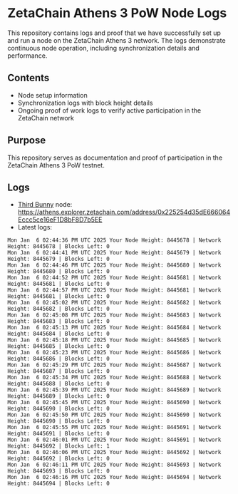 # ZetaChain Athens 3 PoW Node Logs
This repository contains logs and proof that we have successfully set up and run a node on the ZetaChain Athens 3 network. The logs demonstrate continuous node operation, including synchronization details and performance.

## Contents
- Node setup information
- Synchronization logs with block height details
- Ongoing proof of work logs to verify active participation in the ZetaChain network

## Purpose
This repository serves as documentation and proof of participation in the ZetaChain Athens 3 PoW testnet.

## Logs

- [Third Bunny](https://thirdbunny.xyz/) node: https://athens.explorer.zetachain.com/address/0x225254d35dE666064Eccc5ce16eF1D8bF8D7b5EE
- Latest logs:
```
Mon Jan  6 02:44:36 PM UTC 2025 Your Node Height: 8445678 | Network Height: 8445678 | Blocks Left: 0
Mon Jan  6 02:44:41 PM UTC 2025 Your Node Height: 8445679 | Network Height: 8445679 | Blocks Left: 0
Mon Jan  6 02:44:46 PM UTC 2025 Your Node Height: 8445680 | Network Height: 8445680 | Blocks Left: 0
Mon Jan  6 02:44:52 PM UTC 2025 Your Node Height: 8445681 | Network Height: 8445681 | Blocks Left: 0
Mon Jan  6 02:44:57 PM UTC 2025 Your Node Height: 8445681 | Network Height: 8445681 | Blocks Left: 0
Mon Jan  6 02:45:02 PM UTC 2025 Your Node Height: 8445682 | Network Height: 8445682 | Blocks Left: 0
Mon Jan  6 02:45:08 PM UTC 2025 Your Node Height: 8445683 | Network Height: 8445683 | Blocks Left: 0
Mon Jan  6 02:45:13 PM UTC 2025 Your Node Height: 8445684 | Network Height: 8445684 | Blocks Left: 0
Mon Jan  6 02:45:18 PM UTC 2025 Your Node Height: 8445685 | Network Height: 8445685 | Blocks Left: 0
Mon Jan  6 02:45:23 PM UTC 2025 Your Node Height: 8445686 | Network Height: 8445686 | Blocks Left: 0
Mon Jan  6 02:45:29 PM UTC 2025 Your Node Height: 8445687 | Network Height: 8445687 | Blocks Left: 0
Mon Jan  6 02:45:34 PM UTC 2025 Your Node Height: 8445688 | Network Height: 8445688 | Blocks Left: 0
Mon Jan  6 02:45:39 PM UTC 2025 Your Node Height: 8445689 | Network Height: 8445689 | Blocks Left: 0
Mon Jan  6 02:45:45 PM UTC 2025 Your Node Height: 8445690 | Network Height: 8445690 | Blocks Left: 0
Mon Jan  6 02:45:50 PM UTC 2025 Your Node Height: 8445690 | Network Height: 8445690 | Blocks Left: 0
Mon Jan  6 02:45:55 PM UTC 2025 Your Node Height: 8445691 | Network Height: 8445691 | Blocks Left: 0
Mon Jan  6 02:46:01 PM UTC 2025 Your Node Height: 8445691 | Network Height: 8445692 | Blocks Left: 1
Mon Jan  6 02:46:06 PM UTC 2025 Your Node Height: 8445692 | Network Height: 8445692 | Blocks Left: 0
Mon Jan  6 02:46:11 PM UTC 2025 Your Node Height: 8445693 | Network Height: 8445693 | Blocks Left: 0
Mon Jan  6 02:46:16 PM UTC 2025 Your Node Height: 8445694 | Network Height: 8445694 | Blocks Left: 0
```
